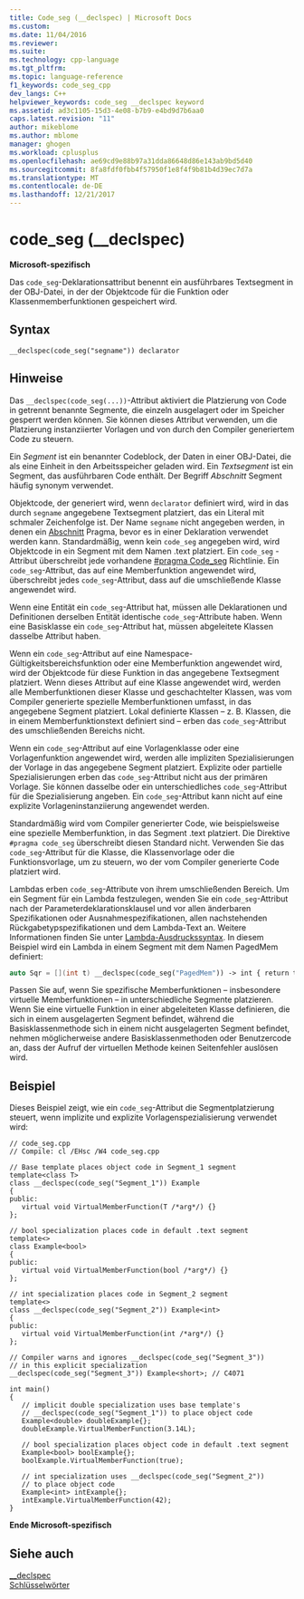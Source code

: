 ```yaml
---
title: Code_seg (__declspec) | Microsoft Docs
ms.custom: 
ms.date: 11/04/2016
ms.reviewer: 
ms.suite: 
ms.technology: cpp-language
ms.tgt_pltfrm: 
ms.topic: language-reference
f1_keywords: code_seg_cpp
dev_langs: C++
helpviewer_keywords: code_seg __declspec keyword
ms.assetid: ad3c1105-15d3-4e08-b7b9-e4bd9d7b6aa0
caps.latest.revision: "11"
author: mikeblome
ms.author: mblome
manager: ghogen
ms.workload: cplusplus
ms.openlocfilehash: ae69cd9e88b97a31dda86648d86e143ab9bd5d40
ms.sourcegitcommit: 8fa8fdf0fbb4f57950f1e8f4f9b81b4d39ec7d7a
ms.translationtype: MT
ms.contentlocale: de-DE
ms.lasthandoff: 12/21/2017
---
```

# <a name="codeseg-declspec"></a>code_seg (__declspec)
**Microsoft-spezifisch**  
  
 Das `code_seg`-Deklarationsattribut benennt ein ausführbares Textsegment in der OBJ-Datei, in der der Objektcode für die Funktion oder Klassenmemberfunktionen gespeichert wird.  
  
## <a name="syntax"></a>Syntax  
  
```  
__declspec(code_seg("segname")) declarator  
```  
  
## <a name="remarks"></a>Hinweise  
 Das `__declspec(code_seg(...))`-Attribut aktiviert die Platzierung von Code in getrennt benannte Segmente, die einzeln ausgelagert oder im Speicher gesperrt werden können. Sie können dieses Attribut verwenden, um die Platzierung instanziierter Vorlagen und von durch den Compiler generiertem Code zu steuern.  
  
 Ein *Segment* ist ein benannter Codeblock, der Daten in einer OBJ-Datei, die als eine Einheit in den Arbeitsspeicher geladen wird. Ein *Textsegment* ist ein Segment, das ausführbaren Code enthält. Der Begriff *Abschnitt* Segment häufig synonym verwendet.  
  
 Objektcode, der generiert wird, wenn `declarator` definiert wird, wird in das durch `segname` angegebene Textsegment platziert, das ein Literal mit schmaler Zeichenfolge ist. Der Name `segname` nicht angegeben werden, in denen ein [Abschnitt](../preprocessor/section.md) Pragma, bevor es in einer Deklaration verwendet werden kann. Standardmäßig, wenn kein `code_seg` angegeben wird, wird Objektcode in ein Segment mit dem Namen .text platziert. Ein `code_seg` -Attribut überschreibt jede vorhandene [#pragma Code_seg](../preprocessor/code-seg.md) Richtlinie. Ein `code_seg`-Attribut, das auf eine Memberfunktion angewendet wird, überschreibt jedes `code_seg`-Attribut, dass auf die umschließende Klasse angewendet wird.  
  
 Wenn eine Entität ein `code_seg`-Attribut hat, müssen alle Deklarationen und Definitionen derselben Entität identische `code_seg`-Attribute haben. Wenn eine Basisklasse ein `code_seg`-Attribut hat, müssen abgeleitete Klassen dasselbe Attribut haben.  
  
 Wenn ein `code_seg`-Attribut auf eine Namespace-Gültigkeitsbereichsfunktion oder eine Memberfunktion angewendet wird, wird der Objektcode für diese Funktion in das angegebene Textsegment platziert. Wenn dieses Attribut auf eine Klasse angewendet wird, werden alle Memberfunktionen dieser Klasse und geschachtelter Klassen, was vom Compiler generierte spezielle Memberfunktionen umfasst, in das angegebene Segment platziert. Lokal definierte Klassen – z. B. Klassen, die in einem Memberfunktionstext definiert sind – erben das `code_seg`-Attribut des umschließenden Bereichs nicht.  
  
 Wenn ein `code_seg`-Attribut auf eine Vorlagenklasse oder eine Vorlagenfunktion angewendet wird, werden alle impliziten Spezialisierungen der Vorlage in das angegebene Segment platziert. Explizite oder partielle Spezialisierungen erben das `code_seg`-Attribut nicht aus der primären Vorlage. Sie können dasselbe oder ein unterschiedliches `code_seg`-Attribut für die Spezialisierung angeben. Ein `code_seg`-Attribut kann nicht auf eine explizite Vorlageninstanziierung angewendet werden.  
  
 Standardmäßig wird vom Compiler generierter Code, wie beispielsweise eine spezielle Memberfunktion, in das Segment .text platziert. Die Direktive `#pragma code_seg` überschreibt diesen Standard nicht. Verwenden Sie das `code_seg`-Attribut für die Klasse, die Klassenvorlage oder die Funktionsvorlage, um zu steuern, wo der vom Compiler generierte Code platziert wird.  
  
 Lambdas erben `code_seg`-Attribute von ihrem umschließenden Bereich. Um ein Segment für ein Lambda festzulegen, wenden Sie ein `code_seg`-Attribut nach der Parameterdeklarationsklausel und vor allen änderbaren Spezifikationen oder Ausnahmespezifikationen, allen nachstehenden Rückgabetypspezifikationen und dem Lambda-Text an. Weitere Informationen finden Sie unter [Lambda-Ausdruckssyntax](../cpp/lambda-expression-syntax.md). In diesem Beispiel wird ein Lambda in einem Segment mit dem Namen PagedMem definiert:  
  
```cpp  
auto Sqr = [](int t) __declspec(code_seg("PagedMem")) -> int { return t*t; };  
```  
  
 Passen Sie auf, wenn Sie spezifische Memberfunktionen – insbesondere virtuelle Memberfunktionen – in unterschiedliche Segmente platzieren. Wenn Sie eine virtuelle Funktion in einer abgeleiteten Klasse definieren, die sich in einem ausgelagerten Segment befindet, während die Basisklassenmethode sich in einem nicht ausgelagerten Segment befindet, nehmen möglicherweise andere Basisklassenmethoden oder Benutzercode an, dass der Aufruf der virtuellen Methode keinen Seitenfehler auslösen wird.  
  
## <a name="example"></a>Beispiel  
 Dieses Beispiel zeigt, wie ein `code_seg`-Attribut die Segmentplatzierung steuert, wenn implizite und explizite Vorlagenspezialisierung verwendet wird:  
  
```  
// code_seg.cpp  
// Compile: cl /EHsc /W4 code_seg.cpp  
  
// Base template places object code in Segment_1 segment  
template<class T>  
class __declspec(code_seg("Segment_1")) Example  
{  
public:  
   virtual void VirtualMemberFunction(T /*arg*/) {}  
};  
  
// bool specialization places code in default .text segment  
template<>  
class Example<bool>   
{  
public:  
   virtual void VirtualMemberFunction(bool /*arg*/) {}  
};  
  
// int specialization places code in Segment_2 segment  
template<>  
class __declspec(code_seg("Segment_2")) Example<int>   
{  
public:  
   virtual void VirtualMemberFunction(int /*arg*/) {}  
};  
  
// Compiler warns and ignores __declspec(code_seg("Segment_3"))  
// in this explicit specialization  
__declspec(code_seg("Segment_3")) Example<short>; // C4071  
  
int main()  
{  
   // implicit double specialization uses base template's  
   // __declspec(code_seg("Segment_1")) to place object code  
   Example<double> doubleExample{};  
   doubleExample.VirtualMemberFunction(3.14L);  
  
   // bool specialization places object code in default .text segment  
   Example<bool> boolExample{};  
   boolExample.VirtualMemberFunction(true);  
  
   // int specialization uses __declspec(code_seg("Segment_2"))  
   // to place object code  
   Example<int> intExample{};  
   intExample.VirtualMemberFunction(42);  
}  
```  
  
 **Ende Microsoft-spezifisch**  
  
## <a name="see-also"></a>Siehe auch  
 [__declspec](../cpp/declspec.md)   
 [Schlüsselwörter](../cpp/keywords-cpp.md)